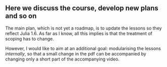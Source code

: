 ## Here we discuss the course, develop new plans and so on

The main plan, which is not yet a roadmap, is to update the lessons so they reflect Julia 1.6. As far as I know, all this implies is that the 
treatment of scoping has to change.

However, I would like to aim at an additional goal: modularising the lessons *internally*, so that a small change in the pdf can be accompanied by changing 
only a short part of the accompanying video.
